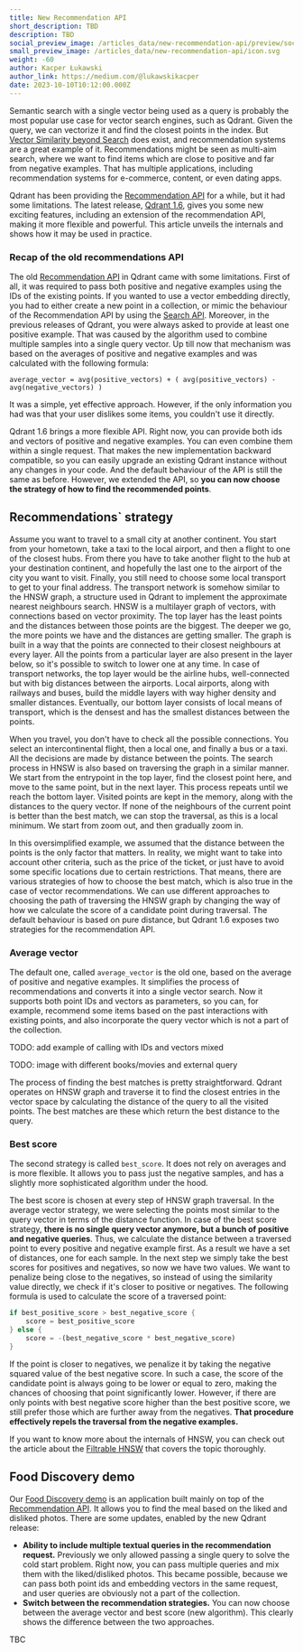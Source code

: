 ```yaml
---
title: New Recommendation API
short_description: TBD
description: TBD
social_preview_image: /articles_data/new-recommendation-api/preview/social_preview.png
small_preview_image: /articles_data/new-recommendation-api/icon.svg
weight: -60
author: Kacper Łukawski
author_link: https://medium.com/@lukawskikacper
date: 2023-10-10T10:12:00.000Z
---
```


Semantic search with a single vector being used as a query is probably the most popular use case for vector 
search engines, such as Qdrant. Given the query, we can vectorize it and find the closest points in the index. 
But [Vector Similarity beyond Search](/articles/vector-similarity-beyond-search/) does exist, and recommendation 
systems are a great example of it. Recommendations might be seen as multi-aim search, where we want to find 
items which are close to positive and far from negative examples. That has multiple applications, including
recommendation systems for e-commerce, content, or even dating apps.

Qdrant has been providing the [Recommendation API](https://qdrant.tech/documentation/concepts/search/#recommendation-api) 
for a while, but it had some limitations. The latest release, [Qdrant 1.6](https://github.com/qdrant/qdrant/releases/tag/v1.6.0), 
gives you some new exciting features, including an extension of the recommendation API, making it more flexible
and powerful. This article unveils the internals and shows how it may be used in practice.

### Recap of the old recommendations API

The old [Recommendation API](https://qdrant.tech/documentation/concepts/search/#recommendation-api) in Qdrant came with
some limitations. First of all, it was required to pass both positive and negative examples using the IDs of the
existing points. If you wanted to use a vector embedding directly, you had to either create a new point in a collection,
or mimic the behaviour of the Recommendation API by using the [Search API](https://qdrant.tech/documentation/concepts/search/#search-api).
Moreover, in the previous releases of Qdrant, you were always asked to provide at least one positive example. That was caused 
by the algorithm used to combine multiple samples into a single query vector. Up till now that mechanism was based on the 
averages of positive and negative examples and was calculated with the following formula:

```
average_vector = avg(positive_vectors) + ( avg(positive_vectors) - avg(negative_vectors) )
```

It was a simple, yet effective approach. However, if the only information you had was that your user dislikes some items,
you couldn't use it directly.

Qdrant 1.6 brings a more flexible API. Right now, you can provide both ids and vectors of positive and negative
examples. You can even combine them within a single request. That makes the new implementation backward compatible,
so you can easily upgrade an existing Qdrant instance without any changes in your code. And the default behaviour
of the API is still the same as before. However, we extended the API, so **you can now choose the strategy of how
to find the recommended points**.

## Recommendations` strategy

Assume you want to travel to a small city at another continent. You start from your hometown, take a taxi to the local 
airport, and then a flight to one of the closest hubs. From there you have to take another flight to the hub at your 
destination continent, and hopefully the last one to the airport of the city you want to visit. Finally, you still need 
to choose some local transport to get to your final address. The transport network is somehow similar to the HNSW graph, 
a structure used in Qdrant to implement the approximate nearest neighbours search. HNSW is a multilayer graph of vectors, 
with connections based on vector proximity. The top layer has the least points and the distances between those points are 
the biggest. The deeper we go, the more points we have and the distances are getting smaller. The graph is built in a way 
that the points are connected to their closest neighbours at every layer. All the points from a particular layer are also 
present in the layer below, so it's possible to switch to lower one at any time. In case of transport networks, the top 
layer would be the airline hubs, well-connected but with big distances between the airports. Local airports, along with 
railways and buses, build the middle layers with way higher density and smaller distances. Eventually, our bottom layer 
consists of local means of transport, which is the densest and has the smallest distances between the points.

When you travel, you don't have to check all the possible connections. You select an intercontinental flight, then a local
one, and finally a bus or a taxi. All the decisions are made by distance between the points. The search process in HNSW is 
also based on traversing the graph in a similar manner. We start from the entrypoint in the top layer, find the closest point 
here, and move to the same point, but in the next layer. This process repeats until we reach the bottom layer. Visited points 
are kept in the memory, along with the distances to the query vector. If none of the neighbours of the current point is better 
than the best match, we can stop the traversal, as this is a local minimum. We start from zoom out, and then gradually zoom in.

In this oversimplified example, we assumed that the distance between the points is the only factor that matters. In reality,
we might want to take into account other criteria, such as the price of the ticket, or just have to avoid some specific 
locations due to certain restrictions. That means, there are various strategies of how to choose the best match, which is also
true in the case of vector recommendations. We can use different approaches to choosing the path of traversing the HNSW graph 
by changing the way of how we calculate the score of a candidate point during traversal. The default behaviour is based on pure 
distance, but Qdrant 1.6 exposes two strategies for the recommendation API. 

### Average vector

The default one, called `average_vector` is the old one, based on the average of positive and negative examples. 
It simplifies the process of recommendations and converts it into a single vector search. Now it supports both 
point IDs and vectors as parameters, so you can, for example, recommend some items based on the past interactions 
with existing points, and also incorporate the query vector which is not a part of the collection. 

TODO: add example of calling with IDs and vectors mixed

TODO: image with different books/movies and external query

The process of finding the best matches is pretty straightforward. Qdrant operates on HNSW graph and traverse it to find the 
closest entries in the vector space by calculating the distance of the query to all the visited points. The best matches are 
these which return the best distance to the query.

### Best score

The second strategy is called `best_score`. It does not rely on averages and is more flexible. It allows you to pass just the 
negative samples, and has a slightly more sophisticated algorithm under the hood. 

The best score is chosen at every step of HNSW graph traversal. In the average vector strategy, we were selecting the points 
most similar to the query vector in terms of the distance function. In case of the best score strategy, **there is no single 
query vector anymore, but a bunch of positive and negative queries**. Thus, we calculate the distance between a traversed point 
to every positive and negative example first. As a result we have a set of distances, one for each sample. In the next step we 
simply take the best scores for positives and negatives, so now we have two values. We want to penalize being close to the 
negatives, so instead of using the similarity value directly, we check if it's closer to positive or negatives. The following 
formula is used to calculate the score of a traversed point:

```rust
if best_positive_score > best_negative_score {
    score = best_positive_score
} else {
    score = -(best_negative_score * best_negative_score)
}
```

If the point is closer to negatives, we penalize it by taking the negative squared value of the best negative score. In such 
a case, the score of the candidate point is always going to be lower or equal to zero, making the chances of choosing that point 
significantly lower. However, if there are only points with best negative score higher than the best positive score, we still 
prefer those which are further away from the negatives. **That procedure effectively repels the traversal from the negative 
examples.**

If you want to know more about the internals of HNSW, you can check out the article about the 
[Filtrable HNSW](https://qdrant.tech/articles/filtrable-hnsw/) that covers the topic thoroughly.

## Food Discovery demo

Our [Food Discovery demo](https://qdrant.tech/articles/food-discovery-demo/) is an application built mainly on top of the 
[Recommendation API](https://qdrant.tech/documentation/concepts/search/#recommendation-api). It allows you to find the meal 
based on the liked and disliked photos. There are some updates, enabled by the new Qdrant release:

* **Ability to include multiple textual queries in the recommendation request.** Previously we only allowed passing a single
  query to solve the cold start problem. Right now, you can pass multiple queries and mix them with the liked/disliked photos.
  This became possible, because we can pass both point ids and embedding vectors in the same request, and user queries are
  obviously not a part of the collection.
* **Switch between the recommendation strategies.** You can now choose between the average vector and best score (new algorithm).
  This clearly shows the difference between the two approaches.

TBC
